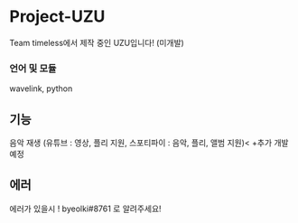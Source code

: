 # Project-UZU
Team timeless에서 제작 중인 UZU입니다! (미개발)
### 언어 및 모듈
wavelink, python
## 기능
음악 재생 (유튜브 : 영상, 플리 지원, 스포티파이 : 음악, 플리, 앨범 지원)<
+추가 개발 예정

## 에러
에러가 있을시 ! byeolki#8761 로 알려주세요!
